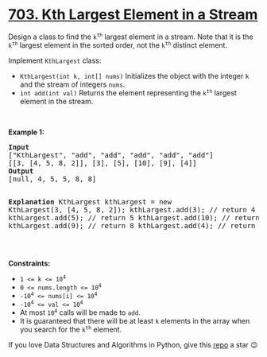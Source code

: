 # [703. Kth Largest Element in a Stream][title]

<p>Design a class to find the <code>k<sup>th</sup></code> largest element in a stream. Note that it is the <code>k<sup>th</sup></code> largest element in the sorted order, not the <code>k<sup>th</sup></code> distinct element.</p>
<p>Implement <code>KthLargest</code> class:</p>
<ul>
<li><code>KthLargest(int k, int[] nums)</code> Initializes the object with the integer <code>k</code> and the stream of integers <code>nums</code>.</li>
<li><code>int add(int val)</code> Returns the element representing the <code>k<sup>th</sup></code> largest element in the stream.</li>
</ul>
<p> </p>
<p><strong>Example 1:</strong></p>
<pre><strong>Input</strong>
["KthLargest", "add", "add", "add", "add", "add"]
[[3, [4, 5, 8, 2]], [3], [5], [10], [9], [4]]
<strong>Output</strong>
[null, 4, 5, 5, 8, 8]

<strong>Explanation</strong>
KthLargest kthLargest = new KthLargest(3, [4, 5, 8, 2]);
kthLargest.add(3);   // return 4
kthLargest.add(5);   // return 5
kthLargest.add(10);  // return 5
kthLargest.add(9);   // return 8
kthLargest.add(4);   // return 8
</pre>
<p> </p>
<p><strong>Constraints:</strong></p>
<ul>
<li><code>1 &lt;= k &lt;= 10<sup>4</sup></code></li>
<li><code>0 &lt;= nums.length &lt;= 10<sup>4</sup></code></li>
<li><code>-10<sup>4</sup> &lt;= nums[i] &lt;= 10<sup>4</sup></code></li>
<li><code>-10<sup>4</sup> &lt;= val &lt;= 10<sup>4</sup></code></li>
<li>At most <code>10<sup>4</sup></code> calls will be made to <code>add</code>.</li>
<li>It is guaranteed that there will be at least <code>k</code> elements in the array when you search for the <code>k<sup>th</sup></code> element.</li>
</ul>


If you love Data Structures and Algorithms in Python, give this [repo][me] a star :wink:

[title]: https://leetcode.com/problems/kth-largest-element-in-a-stream
[me]: https://github.com/bumblebee211196/awesome-python-leetcode